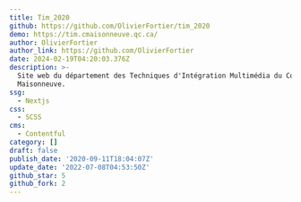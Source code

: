 ```yaml
---
title: Tim_2020
github: https://github.com/OlivierFortier/tim_2020
demo: https://tim.cmaisonneuve.qc.ca/
author: OlivierFortier
author_link: https://github.com/OlivierFortier
date: 2024-02-19T04:20:03.376Z
description: >-
  Site web du département des Techniques d'Intégration Multimédia du Collège
  Maisonneuve.
ssg:
  - Nextjs
css:
  - SCSS
cms:
  - Contentful
category: []
draft: false
publish_date: '2020-09-11T18:04:07Z'
update_date: '2022-07-08T04:53:50Z'
github_star: 5
github_fork: 2
---
```


